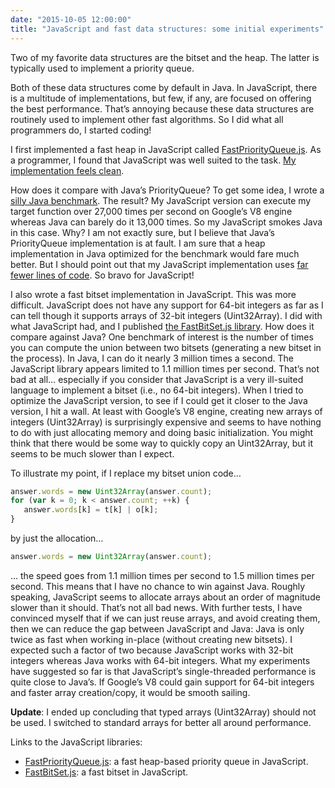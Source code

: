```yaml
---
date: "2015-10-05 12:00:00"
title: "JavaScript and fast data structures: some initial experiments"
---
```




Two of my favorite data structures are the bitset and the heap. The latter is typically used to implement a priority queue.

Both of these data structures come by default in Java. In JavaScript, there is a multitude of implementations, but few, if any, are focused on offering the best performance. That&rsquo;s annoying because these data structures are routinely used to implement other fast algorithms. So I did what all programmers do, I started coding!

I first implemented a fast heap in JavaScript called [FastPriorityQueue.js](https://github.com/lemire/FastPriorityQueue.js). As a programmer, I found that JavaScript was well suited to the task. [My implementation feels clean](https://github.com/lemire/FastPriorityQueue.js/blob/master/FastPriorityQueue.js).

How does it compare with Java&rsquo;s PriorityQueue? To get some idea, I wrote a [silly Java benchmark](https://github.com/lemire/FastPriorityQueue.js/blob/master/benchmark/javacmp/NaiveJavaVersion.java). The result? My JavaScript version can execute my target function over 27,000 times per second on Google&rsquo;s V8 engine whereas Java can barely do it 13,000 times. So my JavaScript smokes Java in this case. Why? I am not exactly sure, but I believe that Java&rsquo;s PriorityQueue implementation is at fault. I am sure that a heap implementation in Java optimized for the benchmark would fare much better. But I should point out that my JavaScript implementation uses [far fewer lines of code](https://github.com/lemire/FastPriorityQueue.js/blob/master/FastPriorityQueue.js). So bravo for JavaScript!

I also wrote a fast bitset implementation in JavaScript. This was more difficult. JavaScript does not have any support for 64-bit integers as far as I can tell though it supports arrays of 32-bit integers (Uint32Array). I did with what JavaScript had, and I published [the FastBitSet.js library](https://github.com/lemire/FastBitSet.js). How does it compare against Java? One benchmark of interest is the number of times you can compute the union between two bitsets (generating a new bitset in the process). In Java, I can do it nearly 3 million times a second. The JavaScript library appears limited to 1.1 million times per second. That&rsquo;s not bad at all&hellip; especially if you consider that JavaScript is a very ill-suited language to implement a bitset (i.e., no 64-bit integers). When I tried to optimize the JavaScript version, to see if I could get it closer to the Java version, I hit a wall. At least with Google&rsquo;s V8 engine, creating new arrays of integers (Uint32Array) is surprisingly expensive and seems to have nothing to do with just allocating memory and doing basic initialization. You might think that there would be some way to quickly copy an Uint32Array, but it seems to be much slower than I expect.

To illustrate my point, if I replace my bitset union code&hellip;
```JavaScript
answer.words = new Uint32Array(answer.count);
for (var k = 0; k < answer.count; ++k) {
   answer.words[k] = t[k] | o[k];
}
```


by just the allocation&hellip;
```JavaScript
answer.words = new Uint32Array(answer.count);
```


&hellip; the speed goes from 1.1 million times per second to 1.5 million times per second. This means that I have no chance to win against Java. Roughly speaking, JavaScript seems to allocate arrays about an order of magnitude slower than it should. That&rsquo;s not all bad news. With further tests, I have convinced myself that if we can just reuse arrays, and avoid creating them, then we can reduce the gap between JavaScript and Java: Java is only twice as fast when working in-place (without creating new bitsets). I expected such a factor of two because JavaScript works with 32-bit integers whereas Java works with 64-bit integers.
What my experiments have suggested so far is that JavaScript&rsquo;s single-threaded performance is quite close to Java&rsquo;s. If Google&rsquo;s V8 could gain support for 64-bit integers and faster array creation/copy, it would be smooth sailing.

__Update__: I ended up concluding that typed arrays (Uint32Array) should not be used. I switched to standard arrays for better all around performance.

Links to the JavaScript libraries:

- [FastPriorityQueue.js](https://github.com/lemire/FastPriorityQueue.js): a fast heap-based priority queue in JavaScript.
- [FastBitSet.js](https://github.com/lemire/FastBitSet.js): a fast bitset in JavaScript.


